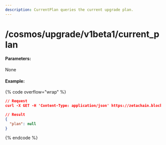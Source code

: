 ```yaml
---
description: CurrentPlan queries the current upgrade plan.
---
```


# /cosmos/upgrade/v1beta1/current\_plan

#### **Parameters:**

None

#### Example:

{% code overflow="wrap" %}
```json
// Request
curl -X GET -H 'Content-Type: application/json' https://zetachain.blockpi.network/lcd/v1/<your-api-key>/cosmos/upgrade/v1beta1/current_plan

// Result
{
  "plan": null
}
```
{% endcode %}
